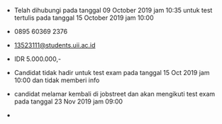 - Telah dihubungi pada tanggal 09 October 2019 jam 10:35 untuk test tertulis pada tanggal 15 October 2019 jam 10:00

- 0895 60369 2376

- 13523111@students.uii.ac.id

- IDR 5.000.000,-

- Candidat tidak hadir untuk test exam pada tanggal 15 Oct 2019 jam 10:00 dan tidak memberi info

- candidat melamar kembali di jobstreet dan akan mengikuti test exam pada tanggal 23 Nov 2019 jam 09:00

- 
